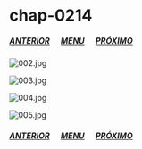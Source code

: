 # chap-0214
##### [ANTERIOR](/nano-machine/chap-0213/)&nbsp;&nbsp;&nbsp;&nbsp;&nbsp;&nbsp;[MENU](/nano-machine/)&nbsp;&nbsp;&nbsp;&nbsp;&nbsp;&nbsp;[PRÓXIMO](/nano-machine/chap-0215/)
![002.jpg](002.jpg)

![003.jpg](003.jpg)

![004.jpg](004.jpg)

![005.jpg](005.jpg)

##### [ANTERIOR](/nano-machine/chap-0213/)&nbsp;&nbsp;&nbsp;&nbsp;&nbsp;&nbsp;[MENU](/nano-machine/)&nbsp;&nbsp;&nbsp;&nbsp;&nbsp;&nbsp;[PRÓXIMO](/nano-machine/chap-0215/)

